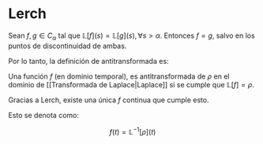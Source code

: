
# Lerch 

Sean $f,g\in C_\alpha$ tal que $\mathbb{L}[f] (s)=\mathbb{L}[g] (s), \forall s>\alpha$. Entonces $f=g$, salvo en los puntos de discontinuidad de ambas. 

Por lo tanto, la definición de antitransformada es:  

Una función $f$ (en dominio temporal), es antitransformada de $\rho$ en el dominio de [[Transformada de Laplace|Laplace]] si se cumple que $\mathbb{L}[f]=\rho$. 

Gracias a Lerch, existe una única $f$ continua que cumple esto. 

Esto se denota como: 

$$f(t)=\mathbb{L}^{-1}[\rho](t)$$ 